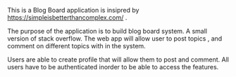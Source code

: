 This is a Blog Board application is insipred by https://simpleisbetterthancomplex.com/ .  

The purpose of the application is to build blog board system. A small version of stack overflow. The web app will allow user to post topics , and comment on different topics with in the system. 

Users are able to create profile that will allow them to post and comment. All users have to be authenticated inorder to be able to access the features.

